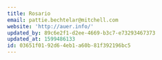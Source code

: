 ```yaml
---
title: Rosario
email: pattie.bechtelar@mitchell.com
website: 'http://auer.info/'
updated_by: 89c6e2f1-d2ee-4669-b3c7-e73293467373
updated_at: 1599486133
id: 03651f01-92d6-4eb1-a60b-81f392196bc5
---
```

